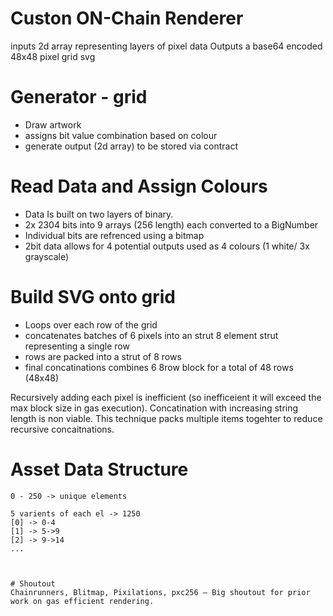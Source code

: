 # Custon ON-Chain Renderer 

inputs 2d array representing layers of pixel data
Outputs a base64 encoded 48x48 pixel grid svg

# Generator - grid
- Draw artwork
- assigns bit value combination based on colour
- generate output (2d array) to be stored via contract

# Read Data and Assign Colours
- Data Is built on two layers of binary. 
- 2x 2304 bits into 9 arrays (256 length) each converted to a BigNumber 
- Individual bits are refrenced using a bitmap
- 2bit data allows for 4 potential outputs used as 4 colours (1 white/ 3x grayscale)

# Build SVG onto grid
- Loops over each row of the grid
- concatenates batches of 6 pixels into an strut 8 element strut representing a single row
- rows are packed into a strut of 8 rows
- final concatinations combines 6 8row block for a total of 48 rows (48x48)
 
Recursively adding each pixel is inefficient (so inefficeient it will exceed the max block size in gas execution). Concatination with increasing string length is non viable. This technique packs multiple items togehter to reduce recursive concaitnations. 

# Asset Data Structure

```
0 - 250 -> unique elements
```

```
5 varients of each el -> 1250
[0] -> 0-4
[1] -> 5->9
[2] -> 9->14
...



# Shoutout
Chainrunners, Blitmap, Pixilations, pxc256 – Big shoutout for prior work on gas efficient rendering. 